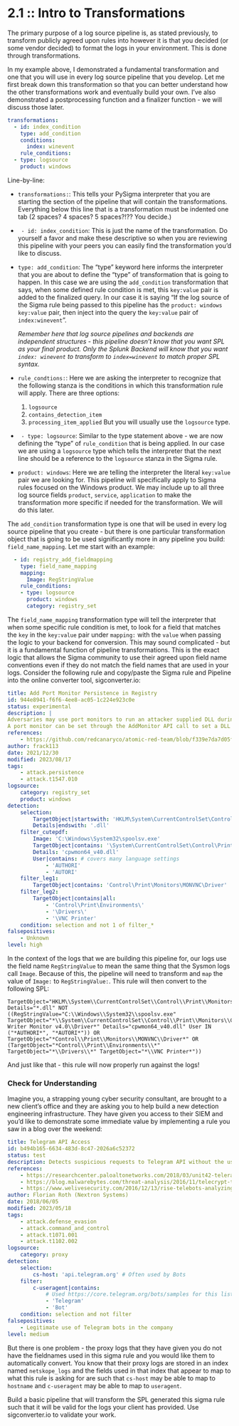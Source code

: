 # 2.1 :: Intro to Transformations
The primary purpose of a log source pipeline is, as stated previously, to transform publicly agreed upon rules into however it is that you decided (or some vendor decided) to format the logs in your environment. This is done through transformations.

In my example above, I demonstrated a fundamental transformation and one that you will use in every log source pipeline that you develop. Let me first break down this transformation so that you can better understand how the other transformations work and eventually build your own. I’ve also demonstrated a postprocessing function and a finalizer function - we will discuss those later.

```yaml
transformations:
  - id: index_condition
    type: add_condition
    conditions:
      index: winevent
    rule_conditions:
  - type: logsource
    product: windows
```

Line-by-line:

-   `transformations:`: This tells your PySigma interpreter that you are starting the section of the pipeline that will contain the transformations. Everything below this line that is a transformation must be indented one tab (2 spaces? 4 spaces? 5 spaces?!?? You decide.)
-   ` - id: index_condition`: This is just the name of the transformation. Do yourself a favor and make these descriptive so when you are reviewing this pipeline with your peers you can easily find the transformation you’d like to discuss.   
-   `type: add_condition`: The “type” keyword here informs the interpreter that you are about to define the “type” of transformation that is going to happen. In this case we are using the `add_condition` transformation that says, when some defined rule condition is met, this `key:value` pair is added to the finalized query. In our case it is saying “If the log source of the Sigma rule being passed to this pipeline has the `product: windows` `key:value` pair, then inject into the query the `key:value` pair of `index:winevent`”. 

	*Remember here that log source pipelines and backends are independent structures - this pipeline doesn’t know that you want SPL as your final product. Only the Splunk Backend will know that you want `index: winevent` to transform to `index=winevent` to match proper SPL syntax.*
-   `rule_condtions:`: Here we are asking the interpreter to recognize that the following stanza is the conditions in which this transformation rule will apply. There are three options: 
	1. `logsource`
	2. `contains_detection_item`
	3. `processing_item_applied` 
	But you will usually use the `logsource` type.
-   ` - type: logsource`: Similar to the type statement above - we are now defining the “type” of `rule_condition` that is being applied. In our case we are using a `logsource` type which tells the interpreter that the next line should be a reference to the `logsource` stanza in the Sigma rule.
-   `product: windows`: Here we are telling the interpreter the literal `key:value` pair we are looking for. This pipeline will specifically apply to Sigma rules focused on the Windows product. We may include up to all three log source fields `product`, `service`, `application` to make the transformation more specific if needed for the transformation. We will do this later.

The `add_condition` transformation type is one that will be used in every log source pipeline that you create - but there is one particular transformation object that is going to be used significantly more in any pipeline you build: `field_name_mapping`. Let me start with an example:

```yaml
  - id: registry_add_fieldmapping
    type: field_name_mapping
    mapping:
      Image: RegStringValue
    rule_conditions:
    - type: logsource
      product: windows
      category: registry_set
```

The `field_name_mapping` transformation type will tell the interpreter that when some specific rule condition is met, to look for a field that matches the `key` in the `key:value` pair under `mapping:` with the `value` when passing the logic to your backend for conversion. This may sound complicated - but it is a fundamental function of pipeline transformations. This is the exact logic that allows the Sigma community to use their agreed upon field name conventions even if they do not match the field names that are used in your logs. Consider the following rule and copy/paste the Sigma rule and Pipeline into the online converter tool, sigconverter.io:
  
```yaml
title: Add Port Monitor Persistence in Registry
id: 944e8941-f6f6-4ee8-ac05-1c224e923c0e
status: experimental
description: |
Adversaries may use port monitors to run an attacker supplied DLL during system boot for persistence or privilege escalation.
A port monitor can be set through the AddMonitor API call to set a DLL to be loaded at startup.
references:
    - https://github.com/redcanaryco/atomic-red-team/blob/f339e7da7d05f6057fdfcdd3742bfcf365fee2a9/atomics/T1547.010/T1547.010.md
author: frack113
date: 2021/12/30
modified: 2023/08/17
tags:
    - attack.persistence
    - attack.t1547.010
logsource:
    category: registry_set
    product: windows
detection:
    selection:
        TargetObject|startswith: 'HKLM\System\CurrentControlSet\Control\Print\Monitors\'
        Details|endswith: '.dll'
    filter_cutepdf:
        Image: 'C:\Windows\System32\spoolsv.exe'
        TargetObject|contains: '\System\CurrentControlSet\Control\Print\Monitors\CutePDF Writer Monitor v4.0\Driver'
        Details: 'cpwmon64_v40.dll'
        User|contains: # covers many language settings
            - 'AUTHORI'
            - 'AUTORI'
    filter_leg1:
        TargetObject|contains: 'Control\Print\Monitors\MONVNC\Driver'
    filter_leg2:
        TargetObject|contains|all:
            - 'Control\Print\Environments\'
            - '\Drivers\'
            - '\VNC Printer'
    condition: selection and not 1 of filter_*
falsepositives:
    - Unknown
level: high
```

In the context of the logs that we are building this pipeline for, our logs use the field name `RegStringValue` to mean the same thing that the Sysmon logs call `Image`. Because of this, the pipeline will need to transform and `map` the value of `Image:` to `RegStringValue:`. This rule will then convert to the following SPL:
```  
TargetObject="HKLM\\System\\CurrentControlSet\\Control\\Print\\Monitors\\*" Details="*.dll" NOT ((RegStringValue="C:\\Windows\\System32\\spoolsv.exe" TargetObject="*\\System\\CurrentControlSet\\Control\\Print\\Monitors\\CutePDF Writer Monitor v4.0\\Driver*" Details="cpwmon64_v40.dll" User IN ("*AUTHORI*", "*AUTORI*")) OR TargetObject="*Control\\Print\\Monitors\\MONVNC\\Driver*" OR (TargetObject="*Control\\Print\\Environments\\*" TargetObject="*\\Drivers\\*" TargetObject="*\\VNC Printer*"))
```

And just like that - this rule will now properly run against the logs!

### Check for Understanding

Imagine you, a strapping young cyber security consultant, are brought to a new client’s office and they are asking you to help build a new detection engineering infrastructure. They have given you access to their SIEM and you’d like to demonstrate some immediate value by implementing a rule you saw in a blog over the weekend:

```yaml
title: Telegram API Access
id: b494b165-6634-483d-8c47-2026a6c52372
status: test
description: Detects suspicious requests to Telegram API without the usual Telegram User-Agent
references:
    - https://researchcenter.paloaltonetworks.com/2018/03/unit42-telerat-another-android-trojan-leveraging-telegrams-bot-api-to-target-iranian-users/
    - https://blog.malwarebytes.com/threat-analysis/2016/11/telecrypt-the-ransomware-abusing-telegram-api-defeated/
    - https://www.welivesecurity.com/2016/12/13/rise-telebots-analyzing-disruptive-killdisk-attacks/
author: Florian Roth (Nextron Systems)
date: 2018/06/05
modified: 2023/05/18
tags:
    - attack.defense_evasion
    - attack.command_and_control
    - attack.t1071.001
    - attack.t1102.002
logsource:
    category: proxy
detection:
    selection:
        cs-host: 'api.telegram.org' # Often used by Bots
    filter:
        c-useragent|contains:
            # Used https://core.telegram.org/bots/samples for this list
            - 'Telegram'
            - 'Bot'
    condition: selection and not filter
falsepositives:
    - Legitimate use of Telegram bots in the company
level: medium
```

But there is one problem - the proxy logs that they have given you do not have the fieldnames used in this sigma rule and you would like them to automatically convert. You know that their proxy logs are stored in an index named `netskope_logs` and the fields used in that index that appear to map to what this rule is asking for are such that `cs-host` may be able to map to `hostname` and `c-useragent` may be able to map to `useragent`.

Build a basic pipeline that will transform the SPL generated this sigma rule such that it will be valid for the logs your client has provided. Use sigconverter.io to validate your work.
